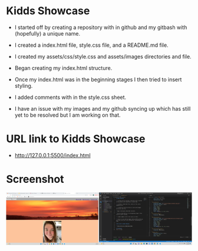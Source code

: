 # Kidds Showcase

* I started off by creating a repository with in github and my gitbash with (hopefully) a unique name.

* I created a index.html file, style.css file, and a README.md file.

* I created my assets/css/style.css and assets/images directories and file.

* Began creating my index.html structure. 

* Once my index.html was in the beginning stages I then tried to insert styling.

* I added comments with in the style.css sheet.

* I have an issue with my images and my github syncing up which has still yet to be resolved but I am working on that.

# URL link to Kidds Showcase

* http://127.0.0.1:5500/index.html

# Screenshot
![alt text](assets/images/screenshot.png)